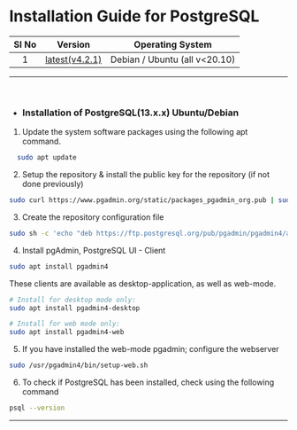 # Installation Guide for PostgreSQL

| Sl No  | Version  | Operating System |
|:-:|:-:|:-:|
| 1  | [latest(v4.2.1)](#)  | Debian / Ubuntu (all v<20.10)  |


---

<br>

- ### Installation of PostgreSQL(13.x.x) Ubuntu/Debian 

1. Update the system software packages using the following apt command.

```sh
  sudo apt update
```

2. Setup the repository & install the public key for the repository (if not done previously)

```sh
sudo curl https://www.pgadmin.org/static/packages_pgadmin_org.pub | sudo apt-key add
```

3. Create the repository configuration file

```sh
sudo sh -c 'echo "deb https://ftp.postgresql.org/pub/pgadmin/pgadmin4/apt/$(lsb_release -cs) pgadmin4 main" > /etc/apt/sources.list.d/pgadmin4.list && apt update'
```

4. Install pgAdmin, PostgreSQL UI - Client

```sh
sudo apt install pgadmin4
```

These clients are available as desktop-application, as well as web-mode.

```sh
# Install for desktop mode only:
sudo apt install pgadmin4-desktop
```

```sh
# Install for web mode only: 
sudo apt install pgadmin4-web 
```

5. If you have installed the web-mode pgadmin; configure the webserver

```sh
sudo /usr/pgadmin4/bin/setup-web.sh
```

6. To check if PostgreSQL has been installed, check using the following command

```sh
psql --version
```

---

<br>
